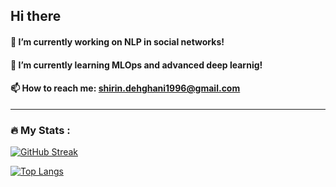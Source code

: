 ## Hi there


#### 🔭 I’m currently working on NLP in social networks!
#### 🌱 I’m currently learning MLOps and advanced deep learnig!
#### 📫 How to reach me: shirin.dehghani1996@gmail.com

---
### :fire: My Stats :
[![GitHub Streak](http://github-readme-streak-stats.herokuapp.com?user=ShirinDehghani&theme=dark&background=000000)](https://git.io/streak-stats)

[![Top Langs](https://github-readme-stats.vercel.app/api/top-langs/?username=ShirinDehghani)](https://github.com/anuraghazra/github-readme-stats)
